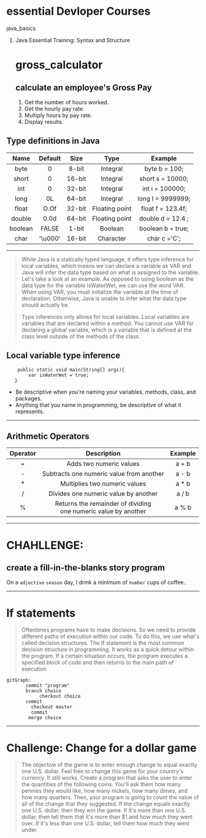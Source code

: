 # essential Devloper Courses

java_basics

1. Java Essential Training: Syntax and Structure
   # gross_calculator
   ## calculate an employee's Gross Pay
    1. Get the number of hours worked.
    2. Get the hourly pay rate.
    3. Multiply hours by pay rate.
    4. Display results.

## Type definitions in Java

|  Name   | Default |  Size  |      Type      |      Example      |
|:-------:|:-------:|:------:|:--------------:|:-----------------:|
|  byte   |    0    | 8-bit  |    Integral    |   byte b = 100;   |
|  short  |    0    | 16-bit |    Integral    | short s = 10000;  |
|   int   |    0    | 32-bit |    Integral    |  int i = 100000;  |
|  long   |   0L    | 64-bit |    Integral    | long I = 9999999; |
|  float  |  O.Of   | 32-bit | Floating point | float f = 123.4f; |
| double  |  0.0d   | 64-bit | Floating point | double d = 12.4 ; |
| boolean |  FALSE  | 1-bit  |    Boolean     | boolean b = true; |
|  char   | '\u000' | 16-bit |   Character    |   char c ='C';    |

***
> While Java is a statically typed language, it offers type inference for local variables, which means we can declare a
> variable as VAR and Java will infer the data type based on what is assigned to the variable. Let's take a look at an
> example. As opposed to using boolean as the data type for the variable isWaterWet, we can use the word VAR. When using
> VAR, you must initialize the variable at the time of declaration. Otherwise, Java is unable to infer what the data
> type should actually be.

> Type inferences only allows for local variables. Local variables are variables that are declared
> within a method. You cannot use VAR for declaring a global variable, which is a variable that is defined at the class
> level outside of the methods of the class.

## Local variable type inference

````
    public static void main(String[] args){
        var isWaterWet = true;
   }
````

- Be descriptive when you're naming your variables, methods, class, and packages.
- Anything that you name in programming, be descriptive of what it represents.

***

## Arithmetic Operators

| Operator |                             Description                             | Example |
|:--------:|:-------------------------------------------------------------------:|:-------:|
|    +     |                       Adds two numeric values                       |  a + b  |
|    -     |              Subtracts one numeric value from another               |  a - b  |
|    *     |                    Multiplies two numeric values                    |  a * b  |
|    /     |                Divides one numeric value by another                 |  a / b  |
|    %     | Returns the remainder of dividing <br> one numeric value by another |  a % b  |

***

# CHAHLLENGE:

## create a fill-in-the-blanks story program

On a `adjective` `season` day,
I drink a minimum of `number` cups
of coffee.
***

# If statements

> Oftentimes programs have to make decisions. So we need to provide different paths of execution within our code. To do
> this, we use what's called decision structures. The If statement is the most common decision structure in programming.
> It works as a quick detour within the program. If a certain situation occurs, the program executes a specified block
> of
> code and then returns to the main path of execution

```mermaid
gitGraph:
       commit "program"
       branch choice
	   		checkout choice
       commit
	   	 checkout master
	   	 commit
	    merge choice
```

***

# Challenge: Change for a dollar game

> The objective of the game is to enter enough change to equal exactly one U.S. dollar. Feel free to change this game for
> your country's currency. It still works. Create a program that asks the user to enter the quantities of the following
> coins. You'll ask them how many pennies they would like, how many nickels, how many dimes, and how many quarters. Then,
> your program is going to count the value of all of the change that they suggested. If the change equals exactly one U.S.
> dollar, then they win the game. If it's more than one U.S. dollar, then tell them that it's more than $1 and how much
> they went over. If it's less than one U.S. dollar, tell them how much they went under.